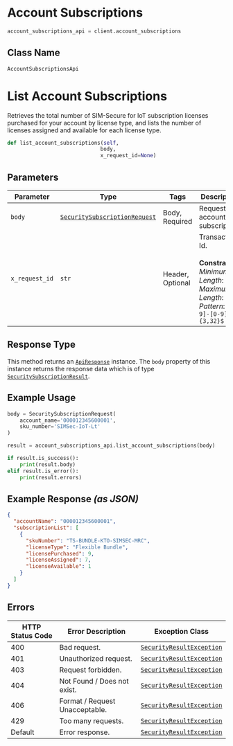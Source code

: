 # Account Subscriptions

```python
account_subscriptions_api = client.account_subscriptions
```

## Class Name

`AccountSubscriptionsApi`


# List Account Subscriptions

Retrieves the total number of SIM-Secure for IoT subscription licenses purchased for your account by license type, and lists the number of licenses assigned and available for each license type.

```python
def list_account_subscriptions(self,
                              body,
                              x_request_id=None)
```

## Parameters

| Parameter | Type | Tags | Description |
|  --- | --- | --- | --- |
| `body` | [`SecuritySubscriptionRequest`](../../doc/models/security-subscription-request.md) | Body, Required | Request for account subscription. |
| `x_request_id` | `str` | Header, Optional | Transaction Id.<br><br>**Constraints**: *Minimum Length*: `3`, *Maximum Length*: `32`, *Pattern*: `^[0-9]-[0-9]{3,32}$` |

## Response Type

This method returns an [`ApiResponse`](../../doc/api-response.md) instance. The `body` property of this instance returns the response data which is of type [`SecuritySubscriptionResult`](../../doc/models/security-subscription-result.md).

## Example Usage

```python
body = SecuritySubscriptionRequest(
    account_name='000012345600001',
    sku_number='SIMSec-IoT-Lt'
)

result = account_subscriptions_api.list_account_subscriptions(body)

if result.is_success():
    print(result.body)
elif result.is_error():
    print(result.errors)
```

## Example Response *(as JSON)*

```json
{
  "accountName": "000012345600001",
  "subscriptionList": [
    {
      "skuNumber": "TS-BUNDLE-KTO-SIMSEC-MRC",
      "licenseType": "Flexible Bundle",
      "licensePurchased": 9,
      "licenseAssigned": 7,
      "licenseAvailable": 1
    }
  ]
}
```

## Errors

| HTTP Status Code | Error Description | Exception Class |
|  --- | --- | --- |
| 400 | Bad request. | [`SecurityResultException`](../../doc/models/security-result-exception.md) |
| 401 | Unauthorized request. | [`SecurityResultException`](../../doc/models/security-result-exception.md) |
| 403 | Request forbidden. | [`SecurityResultException`](../../doc/models/security-result-exception.md) |
| 404 | Not Found / Does not exist. | [`SecurityResultException`](../../doc/models/security-result-exception.md) |
| 406 | Format / Request Unacceptable. | [`SecurityResultException`](../../doc/models/security-result-exception.md) |
| 429 | Too many requests. | [`SecurityResultException`](../../doc/models/security-result-exception.md) |
| Default | Error response. | [`SecurityResultException`](../../doc/models/security-result-exception.md) |

